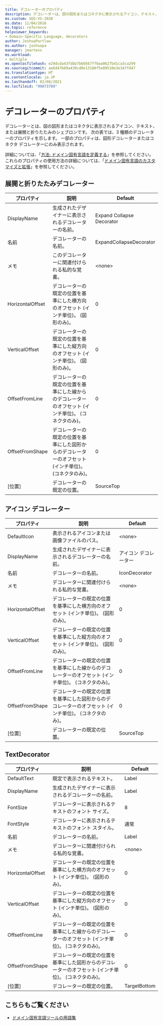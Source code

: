 ```yaml
---
title: デコレーターのプロパティ
description: デコレーターは、図の図形またはコネクタに表示されるアイコン、テキスト、または展開と折りたたみのシェブロンであることについて説明します。
ms.custom: SEO-VS-2020
ms.date: 11/04/2016
ms.topic: reference
helpviewer_keywords:
- Domain-Specific Language, decorators
author: JoshuaPartlow
ms.author: joshuapa
manager: jmartens
ms.workload:
- multiple
ms.openlocfilehash: e29dcda43fdbb7b60567ff0aa0627b41ca3ca299
ms.sourcegitcommit: ae6d47b09a439cd0e13180f5e89510e3e347fd47
ms.translationtype: HT
ms.contentlocale: ja-JP
ms.lasthandoff: 02/08/2021
ms.locfileid: "99873789"
---
```

# <a name="properties-of-decorators"></a>デコレーターのプロパティ
デコレーターとは、図の図形またはコネクタに表示されるアイコン、テキスト、または展開と折りたたみのシェブロンです。 次の表では、3 種類のデコレーターのプロパティを示します。 一部のプロパティは、図形デコレーターまたはコネクタ デコレーターにのみ表示されます。

 詳細については、「[方法: ドメイン固有言語を定義する](../modeling/how-to-define-a-domain-specific-language.md)」を参照してください。 これらのプロパティの使用方法の詳細については、「[ドメイン固有言語のカスタマイズと拡張](../modeling/customizing-and-extending-a-domain-specific-language.md)」を参照してください。

## <a name="expandcollapse-decorator"></a>展開と折りたたみデコレーター

|プロパティ|説明|Default|
|-|-|-|
|DisplayName|生成されたデザイナーに表示されるデコレーターの名前。|Expand Collapse Decorator|
|名前|デコレーターの名前。|ExpandCollapseDecorator|
|メモ|このデコレーターに関連付けられる私的な覚書。|\<none>|
|HorizontalOffset|デコレーターの既定の位置を基準にした横方向のオフセット (インチ単位)。 (図形のみ)。|0|
|VerticalOffset|デコレーターの既定の位置を基準にした縦方向のオフセット (インチ単位)。 (図形のみ)。|0|
|OffsetFromLine|デコレーターの既定の位置を基準にした線からのデコレーターのオフセット (インチ単位)。 (コネクタのみ)。|0|
|OffsetFromShape|デコレーターの既定の位置を基準にした図形からのデコレーターのオフセット (インチ単位)。 (コネクタのみ)。|0|
|[位置]|デコレーターの既定の位置。|SourceTop|

## <a name="icon-decorator"></a>アイコン デコレーター

|プロパティ|説明|Default|
|-|-|-|
|DefaultIcon|表示されるアイコンまたは画像ファイルのパス。|\<none>|
|DisplayName|生成されたデザイナーに表示されるデコレーターの名前。|アイコン デコレーター|
|名前|デコレーターの名前。|IconDecorator|
|メモ|デコレーターに関連付けられる私的な覚書。|\<none>|
|HorizontalOffset|デコレーターの既定の位置を基準にした横方向のオフセット (インチ単位)。 (図形のみ)。|0|
|VerticalOffset|デコレーターの既定の位置を基準にした縦方向のオフセット (インチ単位)。 (図形のみ)。|0|
|OffsetFromLine|デコレーターの既定の位置を基準にした線からのデコレーターのオフセット (インチ単位)。 (コネクタのみ)。|0|
|OffsetFromShape|デコレーターの既定の位置を基準にした図形からのデコレーターのオフセット (インチ単位)。 (コネクタのみ)。|0|
|[位置]|デコレーターの既定の位置。|SourceTop|

## <a name="textdecorator"></a>TextDecorator

|プロパティ|説明|Default|
|-|-|-|
|DefaultText|既定で表示されるテキスト。|Label|
|DisplayName|生成されたデザイナーに表示されるデコレーターの名前。|Label|
|FontSize|デコレーターに表示されるテキストのフォント サイズ。|8|
|FontStyle|デコレーターに表示されるテキストのフォント スタイル。|通常|
|名前|デコレーターの名前。|Label|
|メモ|デコレーターに関連付けられる私的な覚書。|\<none>|
|HorizontalOffset|デコレーターの既定の位置を基準にした横方向のオフセット (インチ単位)。 (図形のみ)。|0|
|VerticalOffset|デコレーターの既定の位置を基準にした縦方向のオフセット (インチ単位)。 (図形のみ)。|0|
|OffsetFromLine|デコレーターの既定の位置を基準にした線からのデコレーターのオフセット (インチ単位)。 (コネクタのみ)。|0|
|OffsetFromShape|デコレーターの既定の位置を基準にした図形からのデコレーターのオフセット (インチ単位)。 (コネクタのみ)。|0|
|[位置]|デコレーターの既定の位置。|TargetBottom|

## <a name="see-also"></a>こちらもご覧ください

- [ドメイン固有言語ツールの用語集](/previous-versions/bb126564(v=vs.100))